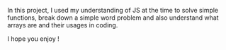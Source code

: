 In this project, I used my understanding of JS at the time to solve simple functions, break down a simple word problem
and also understand what arrays are and their usages in coding. 

I hope you enjoy ! 
